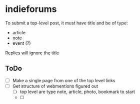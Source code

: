 # indieforums

To submit a top-level post, it must have title and be of type:
- article
- note
- event (?)

Replies will ignore the title

## ToDo
- [ ] Make a single page from one of the top level links
- [ ] Get structure of webmentions figured out
  - [ ] top level are type note, article, photo, bookmark to start
  - [ ] 